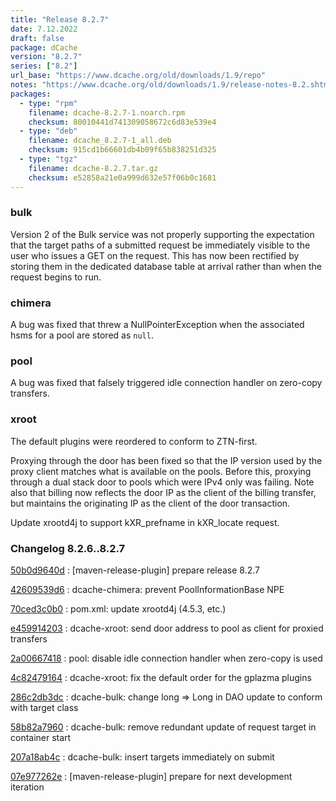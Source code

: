 ```yaml
---
title: "Release 8.2.7"
date: 7.12.2022
draft: false
package: dCache
version: "8.2.7"
series: ["8.2"]
url_base: "https://www.dcache.org/old/downloads/1.9/repo"
notes: "https://www.dcache.org/old/downloads/1.9/release-notes-8.2.shtml"
packages:
  - type: "rpm"
    filename: dcache-8.2.7-1.noarch.rpm
    checksum: 80010441d741309058672c6d83e539e4
  - type: "deb"
    filename: dcache_8.2.7-1_all.deb
    checksum: 915cd1b66601db4b09f65b838251d325
  - type: "tgz"
    filename: dcache-8.2.7.tar.gz
    checksum: e52858a21e0a999d632e57f06b0c1681
---
```


### bulk

Version 2 of the Bulk service was not properly supporting the expectation that the target
paths of a submitted request be immediately visible to the user who issues a GET on the
request. This has now been rectified by storing them in the dedicated database table at
arrival rather than when the request begins to run.

### chimera

A bug was fixed that threw a NullPointerException when the associated hsms for a pool are stored as `null`.

### pool

A bug was fixed that falsely triggered idle connection handler on zero-copy transfers.

### xroot

The default plugins were reordered to conform to ZTN-first.

Proxying through the door has been fixed so that the IP version used by the proxy client
matches what is available on the pools. Before this, proxying through a dual stack door
to pools which were IPv4 only was failing. Note also that billing now reflects the door
IP as the client of the billing transfer, but maintains the originating IP as the client
of the door transaction.

Update xrootd4j to support kXR_prefname in kXR_locate request.


### Changelog 8.2.6..8.2.7

<!-- git log 8.2.6..8.2.7 -no-merges -format='[%h](https://github.com/dcache/dcache/commit/%H)%n:   %s%n' -->

[50b0d9640d](https://github.com/dcache/dcache/commit/50b0d9640d033261f0bfc7a956b4474cf90319e9)
:   [maven-release-plugin] prepare release 8.2.7

[42609539d6](https://github.com/dcache/dcache/commit/42609539d6f74747c555ee5d56a1e56b7b1f0881)
:   dcache-chimera: prevent PoolInformationBase NPE

[70ced3c0b0](https://github.com/dcache/dcache/commit/70ced3c0b0b8c91d958f3af37170bb051fe821eb)
:   pom.xml:  update xrootd4j (4.5.3, etc.)

[e459914203](https://github.com/dcache/dcache/commit/e459914203c00ac2082f966af8bc9d197dda9806)
:   dcache-xroot:  send door address to pool as client for proxied transfers

[2a00667418](https://github.com/dcache/dcache/commit/2a0066741877f49182af1178019c9a0751bf2690)
:   pool: disable idle connection handler when zero-copy is used

[4c82479164](https://github.com/dcache/dcache/commit/4c8247916422763d7d2121116c130a8f6ea7bf56)
:   dcache-xroot:  fix the default order for the gplazma plugins

[286c2db3dc](https://github.com/dcache/dcache/commit/286c2db3dc3dadcef281e30db9a84a643f0e5ffc)
:   dcache-bulk: change long => Long in DAO update to conform with target class

[58b82a7960](https://github.com/dcache/dcache/commit/58b82a7960f8e727a77fbc1e64bc2a025132233e)
:   dcache-bulk: remove redundant update of request target in container start

[207a18ab4c](https://github.com/dcache/dcache/commit/207a18ab4c2c47123317856679674c3767b56bfc)
:   dcache-bulk: insert targets immediately on submit

[07e977262e](https://github.com/dcache/dcache/commit/07e977262e3c7445dec2d6a68e486f70c6683155)
:   [maven-release-plugin] prepare for next development iteration


